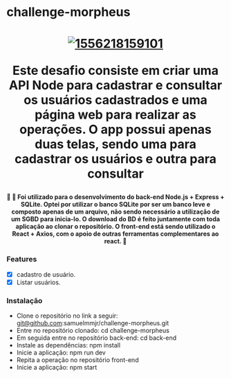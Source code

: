 # challenge-morpheus
<h1 align="center">  
<a href="https://imgbb.com/"><img src="https://i.ibb.co/qWKDFhM/1556218159101.jpg" alt="1556218159101" border="0"></a>

<p align="center">Este desafio consiste em criar uma API Node para cadastrar e consultar os usuários cadastrados e uma página web para realizar as operações. O app possui apenas duas telas, sendo uma para cadastrar os usuários e outra para consultar</p>
	
<h4 align="center"> 
	🚧  🚀 Foi utilizado para o desenvolvimento do back-end Node.js + Express + SQLite. Optei por utilizar o banco SQLite por ser um banco leve e composto apenas de um arquivo, não sendo necessário a utilização de um SGBD para inicia-lo. O download do BD é feito juntamente com toda aplicação ao clonar o repositório. O front-end está sendo utilizado o React + Axios, com o apoio de outras ferramentas complementares ao react.   🚧
</h4>

### Features

- [x] cadastro de usuário.
- [x] Listar usuários.

### Instalação

- Clone o repositório no link a seguir: git@github.com:samuelmmjr/challenge-morpheus.git
- Entre no repositório clonado: cd  challenge-morpheus
- Em seguida entre no repositório back-end: cd back-end
- Instale as dependências: npm install
- Inicie a aplicação: npm run dev
- Repita a operação no repositório front-end
- Inicie a aplicação: npm start
